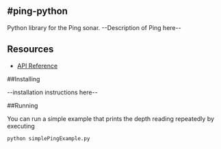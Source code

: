 #ping-python
------------
Python library for the Ping sonar. --Description of Ping here--

## Resources

* [API Reference](https://github.com/bluerobotics/ping-python/blob/master/API.md)

##Installing

--installation instructions here--

##Running

You can run a simple example that prints the depth reading repeatedly by executing

`python simplePingExample.py`

<br/>
